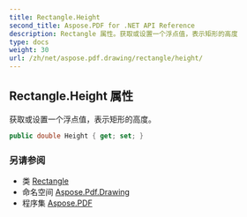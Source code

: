 ```yaml
---
title: Rectangle.Height
second_title: Aspose.PDF for .NET API Reference
description: Rectangle 属性。获取或设置一个浮点值，表示矩形的高度
type: docs
weight: 30
url: /zh/net/aspose.pdf.drawing/rectangle/height/
---
```

## Rectangle.Height 属性

获取或设置一个浮点值，表示矩形的高度。

```csharp
public double Height { get; set; }
```

### 另请参阅

* 类 [Rectangle](../)
* 命名空间 [Aspose.Pdf.Drawing](../../../aspose.pdf.drawing/)
* 程序集 [Aspose.PDF](../../../)